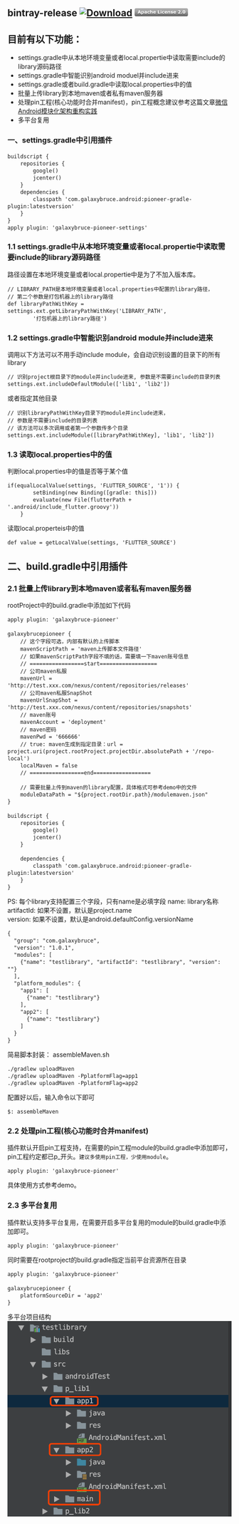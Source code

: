## bintray-release  [![Download](https://img.shields.io/badge/version-0.0.26-blue.svg)](https://bintray.com/galaxybruce/maven/pioneer-gradle-plugin/_latestVersion) [![](./assets/btn_apache_lisence.png)](LICENSE)
## 目前有以下功能：
* settings.gradle中从本地环境变量或者local.propertie中读取需要include的library源码路径
* settings.gradle中智能识别android moduel并include进来
* settings.gradle或者build.gradle中读取local.properties中的值
* 批量上传library到本地maven或者私有maven服务器
* 处理pin工程(核心功能时合并manifest)，pin工程概念建议参考这篇文章[微信Android模块化架构重构实践](https://www.jianshu.com/p/3990724aa7e4)
* 多平台复用

### 一、settings.gradle中引用插件
```
buildscript {
    repositories {
        google()
        jcenter()
    }
    dependencies {
        classpath 'com.galaxybruce.android:pioneer-gradle-plugin:latestversion'
    }
}
apply plugin: 'galaxybruce-pioneer-settings'
```

### 1.1 settings.gradle中从本地环境变量或者local.propertie中读取需要include的library源码路径
路径设置在本地环境变量或者local.propertie中是为了不加入版本库。
```
// LIBRARY_PATH是本地环境变量或者local.properties中配置的library路径，
// 第二个参数是打包机器上的library路径
def libraryPathWithKey = settings.ext.getLibraryPathWithKey('LIBRARY_PATH',
        '打包机器上的library路径')
```

### 1.2 settings.gradle中智能识别android module并include进来
调用以下方法可以不用手动include module，会自动识别设置的目录下的所有library
```
// 识别project根目录下的module并include进来, 参数是不需要include的目录列表
settings.ext.includeDefaultModule(['lib1', 'lib2'])
```
或者指定其他目录
```
// 识别libraryPathWithKey目录下的module并include进来，
// 参数是不需要include的目录列表
// 该方法可以多次调用或者第一个参数传多个目录
settings.ext.includeModule([libraryPathWithKey], 'lib1', 'lib2'])
```

### 1.3 读取local.properties中的值
判断local.properties中的值是否等于某个值
```
if(equalLocalValue(settings, 'FLUTTER_SOURCE', '1')) {
        setBinding(new Binding([gradle: this]))
        evaluate(new File(flutterPath + '.android/include_flutter.groovy'))
    }
```
读取local.properteis中的值
```
def value = getLocalValue(settings, 'FLUTTER_SOURCE')
```

## 二、build.gradle中引用插件
### 2.1 批量上传library到本地maven或者私有maven服务器
rootProject中的build.gradle中添加如下代码
```
apply plugin: 'galaxybruce-pioneer'

galaxybrucepioneer {
    // 这个字段可选，内部有默认的上传脚本
    mavenScriptPath = 'maven上传脚本文件路径'
    // 如果mavenScriptPath字段不填的话，需要填一下maven账号信息
    // =================start==================
    // 公司maven私服
    mavenUrl = 'http://test.xxx.com/nexus/content/repositories/releases'
    // 公司maven私服SnapShot
    mavenUrlSnapShot = 'http://test.xxx.com/nexus/content/repositories/snapshots'
    // maven账号
    mavenAccount = 'deployment'
    // maven密码
    mavenPwd = '666666'
    // true: maven生成到指定目录：url = project.uri(project.rootProject.projectDir.absolutePath + '/repo-local')
    localMaven = false
    // =================end==================

    // 需要批量上传到maven的library配置，具体格式可参考demo中的文件
    moduleDataPath = "${project.rootDir.path}/modulemaven.json"
}

buildscript {
    repositories {
        google()
        jcenter()
    }

    dependencies {
        classpath 'com.galaxybruce.android:pioneer-gradle-plugin:latestversion'
    }
}
```
PS: 每个library支持配置三个字段，只有name是必填字段
name: library名称
artifactId: 如果不设置，默认是project.name  
version: 如果不设置，默认是android.defaultConfig.versionName

```
{
  "group": "com.galaxybruce",
  "version": "1.0.1",
  "modules": [
    {"name": "testlibrary", "artifactId": "testlibrary", "version": ""}
  ],
  "platform_modules": {
    "app1": [
      {"name": "testlibrary"}
    ],
    "app2": [
      {"name": "testlibrary"}
    ]
  }
}

```

简易脚本封装：
assembleMaven.sh
```
./gradlew uploadMaven
./gradlew uploadMaven -PplatformFlag=app1
./gradlew uploadMaven -PplatformFlag=app2
```

配置好以后，输入命令以下即可
```
$: assembleMaven
```

### 2.2 处理pin工程(核心功能时合并manifest)
插件默认开启pin工程支持，在需要的pin工程module的build.gradle中添加即可，pin工程约定都已p_开头。`建议多使用pin工程，少使用module`。
```
apply plugin: 'galaxybruce-pioneer'
```
具体使用方式参考demo。

### 2.3 多平台复用
插件默认支持多平台复用，在需要开启多平台复用的module的build.gradle中添加即可。
```
apply plugin: 'galaxybruce-pioneer'
```
同时需要在rootproject的build.gradle指定当前平台资源所在目录
```
apply plugin: 'galaxybruce-pioneer'

galaxybrucepioneer {
    platformSourceDir = 'app2'
}
```

多平台项目结构
![多平台项目结构](./images/mutilplatform.png)







